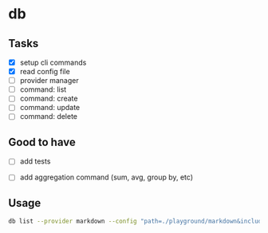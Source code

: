# db

## Tasks

- [x] setup cli commands
- [x] read config file
- [ ] provider manager
- [ ] command: list
- [ ] command: create
- [ ] command: update
- [ ] command: delete

## Good to have

- [ ]  add tests
- [ ]  add aggregation command (sum, avg, group by, etc)


## Usage 

```zsh 
db list --provider markdown --config "path=./playground/markdown&include[]=filename" --where "tags[value]=test&tags[operator]=in"
```
